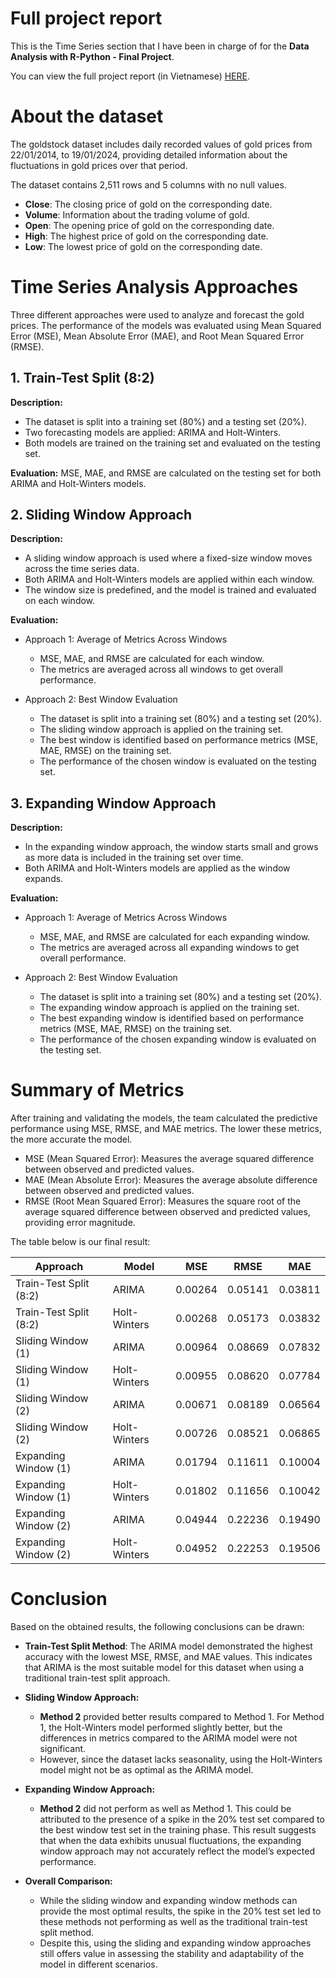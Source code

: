 # Full project report

This is the Time Series section that I have been in charge of for the **Data Analysis with R-Python - Final Project**.

You can view the full project report (in Vietnamese) [HERE](https://drive.google.com/file/d/1NZYLd4mMDrIICOmgaYhamUZ9TrqRUiZv/view?usp=drive_link).

# About the dataset
The goldstock dataset includes daily recorded values of gold prices from 22/01/2014, to 19/01/2024, providing detailed information about the fluctuations in gold prices over that period.

The dataset contains 2,511 rows and 5 columns with no null values.
- **Close**: The closing price of gold on the corresponding date.
- **Volume**: Information about the trading volume of gold.
- **Open**: The opening price of gold on the corresponding date.
- **High**: The highest price of gold on the corresponding date.
- **Low**: The lowest price of gold on the corresponding date.

# Time Series Analysis Approaches
Three different approaches were used to analyze and forecast the gold prices. The performance of the models was evaluated using Mean Squared Error (MSE), Mean Absolute Error (MAE), and Root Mean Squared Error (RMSE).

## 1. Train-Test Split (8:2)
   
**Description:**

- The dataset is split into a training set (80%) and a testing set (20%).
- Two forecasting models are applied: ARIMA and Holt-Winters.
- Both models are trained on the training set and evaluated on the testing set.
  
**Evaluation:** MSE, MAE, and RMSE are calculated on the testing set for both ARIMA and Holt-Winters models.

## 2. Sliding Window Approach

**Description:**

- A sliding window approach is used where a fixed-size window moves across the time series data.
- Both ARIMA and Holt-Winters models are applied within each window.
- The window size is predefined, and the model is trained and evaluated on each window.

**Evaluation:**

- Approach 1: Average of Metrics Across Windows
  
  - MSE, MAE, and RMSE are calculated for each window.
  - The metrics are averaged across all windows to get overall performance.
  
- Approach 2: Best Window Evaluation
  - The dataset is split into a training set (80%) and a testing set (20%).
  - The sliding window approach is applied on the training set.
  - The best window is identified based on performance metrics (MSE, MAE, RMSE) on the training set.
  - The performance of the chosen window is evaluated on the testing set.
  
## 3. Expanding Window Approach

**Description:**

- In the expanding window approach, the window starts small and grows as more data is included in the training set over time.
- Both ARIMA and Holt-Winters models are applied as the window expands.

**Evaluation:**

- Approach 1: Average of Metrics Across Windows
  
  - MSE, MAE, and RMSE are calculated for each expanding window.
  - The metrics are averaged across all expanding windows to get overall performance.
  
- Approach 2: Best Window Evaluation
  
  - The dataset is split into a training set (80%) and a testing set (20%).
  - The expanding window approach is applied on the training set.
  - The best expanding window is identified based on performance metrics (MSE, MAE, RMSE) on the training set.
  - The performance of the chosen expanding window is evaluated on the testing set.
 
# Summary of Metrics
After training and validating the models, the team calculated the predictive performance using MSE, RMSE, and MAE metrics. The lower these metrics, the more accurate the model.

- MSE (Mean Squared Error): Measures the average squared difference between observed and predicted values.
- MAE (Mean Absolute Error): Measures the average absolute difference between observed and predicted values.
- RMSE (Root Mean Squared Error): Measures the square root of the average squared difference between observed and predicted values, providing error magnitude.

The table below is our final result:

| Approach | Model | MSE     | RMSE    | MAE     |
|------------|--------|---------|---------|---------|
| Train-Test Split (8:2) | ARIMA   | 0.00264 | 0.05141 | 0.03811 |
| Train-Test Split (8:2) | Holt-Winters | 0.00268 | 0.05173 | 0.03832 |
| Sliding Window (1) | ARIMA   | 0.00964 | 0.08669 | 0.07832 |
| Sliding Window (1) | Holt-Winters | 0.00955 | 0.08620 | 0.07784 |
| Sliding Window (2) | ARIMA   | 0.00671 | 0.08189 | 0.06564 |
| Sliding Window (2) | Holt-Winters | 0.00726 | 0.08521 | 0.06865 |
| Expanding Window (1) | ARIMA   | 0.01794 | 0.11611 | 0.10004 |
| Expanding Window (1) | Holt-Winters | 0.01802 | 0.11656 | 0.10042 |
| Expanding Window (2) | ARIMA   | 0.04944 | 0.22236 | 0.19490 |
| Expanding Window (2) | Holt-Winters | 0.04952 | 0.22253 | 0.19506 |

# Conclusion

Based on the obtained results, the following conclusions can be drawn:

- **Train-Test Split Method**: The ARIMA model demonstrated the highest accuracy with the lowest MSE, RMSE, and MAE values. This indicates that ARIMA is the most suitable model for this dataset when using a traditional train-test split approach.

- **Sliding Window Approach:**
  
  - **Method 2** provided better results compared to Method 1. For Method 1, the Holt-Winters model performed slightly better, but the differences in metrics compared to the ARIMA model were not significant.
  - However, since the dataset lacks seasonality, using the Holt-Winters model might not be as optimal as the ARIMA model.

- **Expanding Window Approach:**
  
  - **Method 2** did not perform as well as Method 1. This could be attributed to the presence of a spike in the 20% test set compared to the best window test set in the training phase. This result suggests that when the data exhibits unusual fluctuations, the expanding window approach may not accurately reflect the model’s expected performance.

- **Overall Comparison:**

  - While the sliding window and expanding window methods can provide the most optimal results, the spike in the 20% test set led to these methods not performing as well as the traditional train-test split method.
  - Despite this, using the sliding and expanding window approaches still offers value in assessing the stability and adaptability of the model in different scenarios.
